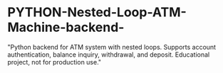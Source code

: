 # PYTHON-Nested-Loop-ATM-Machine-backend-
"Python backend for ATM system with nested loops. Supports account authentication, balance inquiry, withdrawal, and deposit. Educational project, not for production use."
